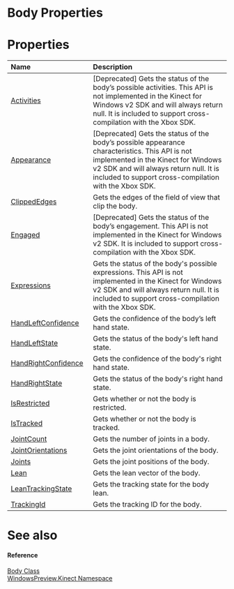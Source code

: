 Body Properties  
===============  

<span id="publicpropertiesSection"></span>

Properties  
==========  

<table>
<colgroup>
<col width="30%" />
<col width="60%" />
</colgroup>
<thead>
<tr class="header">
<th align="left">Name</th>
<th align="left">Description</th>
</tr>
</thead>
<tbody>
<tr class="odd">
<td align="left"><a href="Properties/Activities_Property.md">Activities</a></td>
<td align="left">[Deprecated] Gets the status of the body’s possible activities. This API is not implemented in the Kinect for Windows v2 SDK and will always return null. It is included to support cross-compilation with the Xbox SDK.</td>
</tr>
<tr class="even">
<td align="left"><a href="Properties/Appearance_Property.md">Appearance</a></td>
<td align="left">[Deprecated] Gets the status of the body’s possible appearance characteristics. This API is not implemented in the Kinect for Windows v2 SDK and will always return null. It is included to support cross-compilation with the Xbox SDK.</td>
</tr>
<tr class="odd">
<td align="left"><a href="Properties/ClippedEdges_Property.md">ClippedEdges</a></td>
<td align="left">Gets the edges of the field of view that clip the body.</td>
</tr>
<tr class="even">
<td align="left"><a href="Properties/Engaged_Property.md">Engaged</a></td>
<td align="left">[Deprecated] Gets the status of the body’s engagement. This API is not implemented in the Kinect for Windows v2 SDK. It is included to support cross-compilation with the Xbox SDK.</td>
</tr>
<tr class="odd">
<td align="left"><a href="Properties/Expressions_Property.md">Expressions</a></td>
<td align="left">Gets the status of the body's possible expressions. This API is not implemented in the Kinect for Windows v2 SDK and will always return null. It is included to support cross-compilation with the Xbox SDK.</td>
</tr>
<tr class="even">
<td align="left"><a href="Properties/HandLeftConfidence_Property.md">HandLeftConfidence</a></td>
<td align="left">Gets the confidence of the body’s left hand state.</td>
</tr>
<tr class="odd">
<td align="left"><a href="Properties/HandLeftState_Property.md">HandLeftState</a></td>
<td align="left">Gets the status of the body's left hand state.</td>
</tr>
<tr class="even">
<td align="left"><a href="Properties/HandRightConfidence_Property.md">HandRightConfidence</a></td>
<td align="left">Gets the confidence of the body's right hand state.</td>
</tr>
<tr class="odd">
<td align="left"><a href="Properties/HandRightState_Property.md">HandRightState</a></td>
<td align="left">Gets the status of the body's right hand state.</td>
</tr>
<tr class="even">
<td align="left"><a href="Properties/IsRestricted_Property.md">IsRestricted</a></td>
<td align="left">Gets whether or not the body is restricted.</td>
</tr>
<tr class="odd">
<td align="left"><a href="Properties/IsTracked_Property.md">IsTracked</a></td>
<td align="left">Gets whether or not the body is tracked.</td>
</tr>
<tr class="even">
<td align="left"><a href="Properties/JointCount_Property.md">JointCount</a></td>
<td align="left">Gets the number of joints in a body.</td>
</tr>
<tr class="odd">
<td align="left"><a href="Properties/JointOrientations_Property.md">JointOrientations</a></td>
<td align="left">Gets the joint orientations of the body.</td>
</tr>
<tr class="even">
<td align="left"><a href="Properties/Joints_Property.md">Joints</a></td>
<td align="left">Gets the joint positions of the body.</td>
</tr>
<tr class="odd">
<td align="left"><a href="Properties/Lean_Property.md">Lean</a></td>
<td align="left">Gets the lean vector of the body.</td>
</tr>
<tr class="even">
<td align="left"><a href="Properties/LeanTrackingState_Property.md">LeanTrackingState</a></td>
<td align="left">Gets the tracking state for the body lean.</td>
</tr>
<tr class="odd">
<td align="left"><a href="Properties/TrackingId_Property.md">TrackingId</a></td>
<td align="left">Gets the tracking ID for the body.</td>
</tr>
</tbody>
</table>

<span id="ID4EI"></span>

See also  
========  

<span id="ID4EK"></span>
#### Reference  

[Body Class](../Body_Class.md)  
 [WindowsPreview.Kinect Namespace](../../Kinect.md)  



<!--Please do not edit the data in the comment block below.-->
<!--
TOCTitle : Body Properties
RLTitle : Body Properties
KeywordK : Body class, properties
KeywordA : Properties.T:WindowsPreview.Kinect.Body
AssetID : Properties.T:WindowsPreview.Kinect.Body
Locale : en-us
CommunityContent : 1
TargetOS : Windows
TopicType : kbSyntax
DocSet : K4Wv2
ProjType : K4Wv2Proj
Technology : Kinect for Windows
Product : Kinect for Windows SDK v2
productversion : 20
-->
